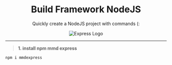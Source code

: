 <div align="center">
 
# Build Framework NodeJS
Quickly create a NodeJS project with commands (:
  
![Express Logo](https://mms.businesswire.com/media/20230125005743/en/1397137/23/Express_%28black%29_Logo.jpg)
</div>
<hr>

> <b>1.  **install npm mmd express** </b>
```shell
npm i mmdexpress
```
<div/>
